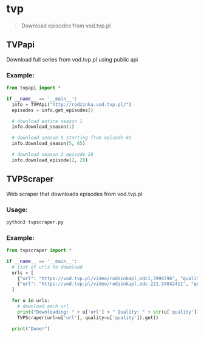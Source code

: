 # tvp

> Download episodes from vod.tvp.pl

## TVPapi

Download full series from vod.tvp.pl using public api

### Example:
```python
from tvpapi import *

if __name__ == '__main__':
  info = TVPApi("http://rodzinka.vod.tvp.pl/")
  episodes = info.get_episodes()

  # download entire season 1
  info.download_season(1)

  # download season 5 starting from episode 65
  info.download_season(5, 65)

  # download season 2 episode 28
  info.download_episode(2, 28)
```

## TVPScraper

Web scraper that downloads episodes from vod.tvp.pl

### Usage:
```sh
python3 tvpscraper.py
```

### Example:
```python
from tvpscraper import *

if __name__ == '__main__':
  # list of urls to download
  urls = [
    {"url": "https://vod.tvp.pl/video/rodzinkapl,odc1,3994796", "quality": 5},
    {"url": "https://vod.tvp.pl/video/rodzinkapl,odc-221,34842411", "quality": 5},
  ]

  for u in urls:
    # download each url
    print("Downloading: " + u['url'] + " Quality: " + str(u['quality']))
    TVPScraper(url=u['url'], quality=u['quality']).get()

  print("Done!")
```
